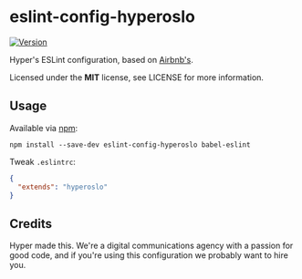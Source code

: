 # eslint-config-hyperoslo

[![Version](https://img.shields.io/npm/v/eslint-config-hyperoslo.svg?style=flat)](https://www.npmjs.org/package/eslint-config-hyperoslo)

Hyper's ESLint configuration, based on [Airbnb's](https://github.com/airbnb/javascript/tree/master/packages/eslint-config-airbnb).

Licensed under the **MIT** license, see LICENSE for more information.


## Usage

Available via [npm](https://www.npmjs.com):

```shell
npm install --save-dev eslint-config-hyperoslo babel-eslint
```

Tweak `.eslintrc`:

```json
{
  "extends": "hyperoslo"
}
```


## Credits

Hyper made this. We're a digital communications agency with a passion for good code,
and if you're using this configuration we probably want to hire you.
